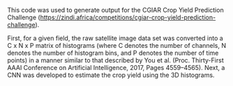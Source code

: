 This code was used to generate output for the CGIAR Crop Yield Prediction Challenge (https://zindi.africa/competitions/cgiar-crop-yield-prediction-challenge).

First, for a given field, the raw satellite image data set was converted into a C x N x P matrix of histograms (where C denotes the number of channels, N denotes the number of histogram bins, and P denotes the number of time points) in a manner similar to that described by You et al. (Proc. Thirty-First AAAI Conference on Artificial Intelligence, 2017, Pages 4559–4565). Next, a CNN was developed to estimate the crop yield using the 3D histograms.


